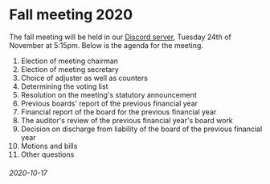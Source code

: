# Fall meeting 2020

The fall meeting will be held in our [Discord
server](https://discord.gg/F8KNV89), Tuesday 24th of November at 5:15pm. Below
is the agenda for the meeting.

1. Election of meeting chairman
2. Election of meeting secretary
3. Choice of adjuster as well as counters
4. Determining the voting list
5. Resolution on the meeting's statutory announcement
6. Previous boards' report of the previous financial year
7. Financial report of the board for the previous financial year
8. The auditor's review of the previous financial year's board work
9. Decision on discharge from liability of the board of the previous financial year
10. Motions and bills
11. Other questions

###### 2020-10-17
